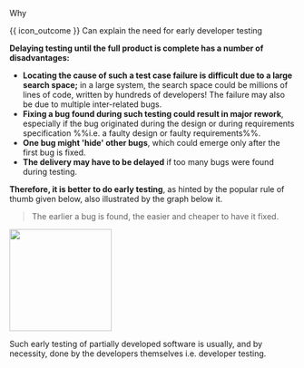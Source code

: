 <span id="title">Why</span>

<span id="prereqs"></span>

<span id="outcomes">{{ icon_outcome }} Can explain the need for early developer testing</span>

<div id="body">

**Delaying testing until the full product is complete has a number of disadvantages:**

* **Locating the cause of such a test case failure is difficult due to a large search space;** in a large system, the search space could be millions of lines of code, written by hundreds of developers! The failure may also be due to multiple inter-related bugs.
* **Fixing a bug found during such testing could result in major rework**, especially if the bug originated during the design or during requirements specification %%i.e. a faulty design or faulty requirements%%.
* **One bug might 'hide' other bugs**, which could emerge only after the first bug is fixed.
* **The delivery may have to be delayed** if too many bugs were found during testing.

**Therefore, it is better to do early testing**, as hinted by the popular rule of thumb given below, also illustrated by the graph below it.
 
> The earlier a bug is found, the easier and cheaper to have it fixed.

<img src="{{baseUrl}}/testing/testingTypes/developerTesting/why/images/diagram.png" height="180" />
<p/>

Such early testing of partially developed software is usually, and by necessity, done by the developers themselves i.e. developer testing.

</div>

<div id="extras">

<include src="exercises.md" />

</div>


</div>